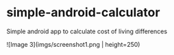# simple-android-calculator
Simple android app to calculate cost of living differences

![Image 3](imgs/screenshot1.png | height=250)
